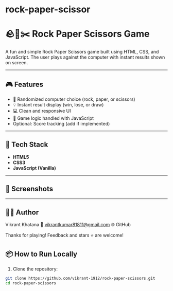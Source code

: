 # rock-paper-scissor
# 🪨📄✂️ Rock Paper Scissors Game

A fun and simple Rock Paper Scissors game built using HTML, CSS, and JavaScript. The user plays against the computer with instant results shown on screen.

---

## 🎮 Features

- 🔄 Randomized computer choice (rock, paper, or scissors)
- 💡 Instant result display (win, lose, or draw)
- 💻 Clean and responsive UI
- 🧠 Game logic handled with JavaScript
- Optional: Score tracking (add if implemented)

---

## 🧰 Tech Stack

- **HTML5**
- **CSS3**
- **JavaScript (Vanilla)**

---


## 📸 Screenshots

<!-- Replace with actual images -->
<!-- ![Screenshot of Game](./screenshots/game.png) -->

---


## 🧑‍💻 Author
Vikrant Khatana
📧 vikrantkumar81811@gmail.com
🌐 GitHub


Thanks for playing! Feedback and stars ⭐️ are welcome!



## 📦 How to Run Locally

1. Clone the repository:

```bash
git clone https://github.com/vikrant-1912/rock-paper-scissors.git
cd rock-paper-scissors






